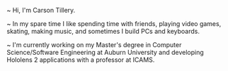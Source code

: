 ~ Hi, I'm Carson Tillery. 

~ In my spare time I like spending time with friends, playing video games, skating, making music, and sometimes I build PCs and keyboards.

~ I'm currently working on my Master's degree in Computer Science/Software Engineering at Auburn University and developing Hololens 2 applications with a professor at ICAMS.
